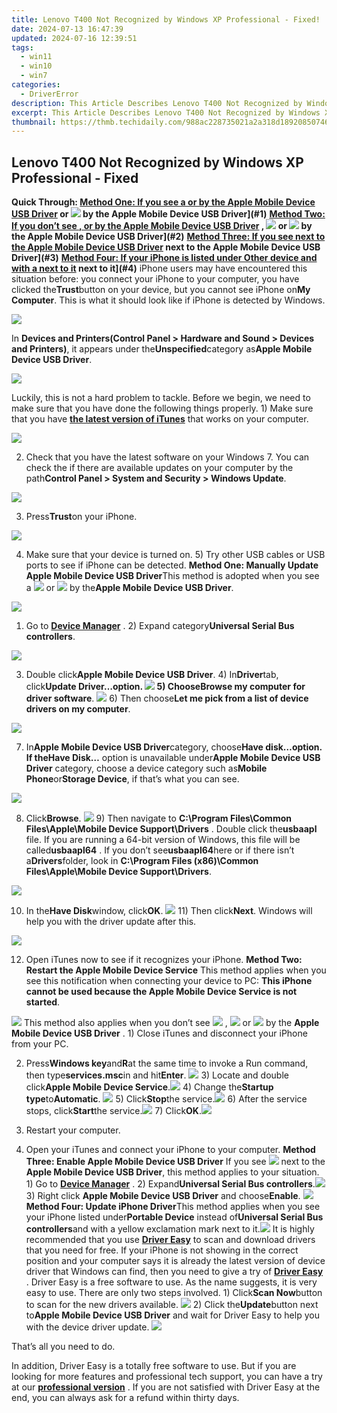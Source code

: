 ```yaml
---
title: Lenovo T400 Not Recognized by Windows XP Professional - Fixed!
date: 2024-07-13 16:47:39
updated: 2024-07-16 12:39:51
tags:
  - win11
  - win10
  - win7
categories:
  - DriverError
description: This Article Describes Lenovo T400 Not Recognized by Windows XP Professional - Fixed!
excerpt: This Article Describes Lenovo T400 Not Recognized by Windows XP Professional - Fixed!
thumbnail: https://thmb.techidaily.com/988ac228735021a2a318d189208507463b5f10c1a98a89b26fe93dda14604b1a.jpg
---
```


## Lenovo T400 Not Recognized by Windows XP Professional - Fixed

 **Quick Through: [Method One: If you see a  or  by the Apple Mobile Device USB Driver](https://images.drivereasy.com/wp-content/uploads/2016/09/yellow-exclmation-mark.png) or ![](https://images.drivereasy.com/wp-content/uploads/2016/09/iphone-7-not-recognized-by-windows-7-question-mark.png) by the Apple Mobile Device USB Driver](#1)** **[Method Two: If you don’t see ,  or  by the Apple Mobile Device USB Driver](https://images.drivereasy.com/wp-content/uploads/2016/09/img_57cfc2b7b55a1.png) , ![](https://images.drivereasy.com/wp-content/uploads/2016/09/yellow-exclmation-mark.png) or ![](https://images.drivereasy.com/wp-content/uploads/2016/09/img_57cfc2cc4c57a.png) by the Apple Mobile Device USB Driver](#2)** **[Method Three: If you see  next to the Apple Mobile Device USB Driver](https://images.drivereasy.com/wp-content/uploads/2016/09/img_57cfc3cc786ff.png) next to the Apple Mobile Device USB Driver](#3)** **[Method Four: If your iPhone is listed under Other device and with a  next to it](https://images.drivereasy.com/wp-content/uploads/2016/09/yellow-exclmation-mark.png) next to it](#4)** iPhone users may have encountered this situation before: you connect your iPhone to your computer, you have clicked the**Trust**button on your device, but you cannot see iPhone on**My Computer**. This is what it should look like if iPhone is detected by Windows.

![](https://images.drivereasy.com/wp-content/uploads/2016/09/apple-iphone-in-windows-7.jpg)

In **Devices and Printers(Control Panel > Hardware and Sound > Devices and Printers)**, it appears under the**Unspecified**category as**Apple Mobile Device USB Driver**.

![](https://images.drivereasy.com/wp-content/uploads/2016/09/apple-mobile-device-usb-driver-in-unspecified.jpg)

Luckily, this is not a hard problem to tackle. Before we begin, we need to make sure that you have done the following things properly. 1) Make sure that you have **[the latest version of iTunes](https://support.apple.com/kb/HT201352)** that works on your computer.

![](https://images.drivereasy.com/wp-content/uploads/2016/09/get-the-latest-version-of-itunes.jpg)

2) Check that you have the latest software on your Windows 7\. You can check the if there are available updates on your computer by the path**Control Panel > System and Security > Windows Update**.

![](https://images.drivereasy.com/wp-content/uploads/2016/09/windows-update-in-windows-7.jpg)

3) Press**Trust**on your iPhone.

![](https://images.drivereasy.com/wp-content/uploads/2016/09/trust-this-computer-on-iphone.jpg)

4) Make sure that your device is turned on. 5) Try other USB cables or USB ports to see if iPhone can be detected.   **Method One: Manually Update Apple Mobile Device USB Driver**This method is adopted when you see a ![](https://images.drivereasy.com/wp-content/uploads/2016/09/yellow-exclmation-mark.png) or ![](https://images.drivereasy.com/wp-content/uploads/2016/09/iphone-7-not-recognized-by-windows-7-question-mark.png) by the**Apple Mobile Device USB Driver**.

![](https://images.drivereasy.com/wp-content/uploads/2016/09/img_57cfc1d3812c4.png)

1) Go to **[Device Manager](https://tools.techidaily.com/drivereasy/download/)** . 2) Expand category**Universal Serial Bus controllers**.

![](https://images.drivereasy.com/wp-content/uploads/2016/09/img_57cfc066b0a94.png)

3) Double click**Apple Mobile Device USB Driver**. 4) In**Driver**tab, click**Update Driver…**option. ![](https://images.drivereasy.com/wp-content/uploads/2016/09/update-driver-apple-mobile-device-usb-driver-properties.png) 5) Choose**Browse my computer for driver software**. ![](https://images.drivereasy.com/wp-content/uploads/2016/09/browse-my-computer-for-driver-software-600x439.png) 6) Then choose**Let me pick from a list of device drivers on my computer**.

![](https://images.drivereasy.com/wp-content/uploads/2016/09/let-me-pick-from-a-list-of-device-drivers-on-my-computer-600x439.png)

7) In**Apple Mobile Device USB Driver**category, choose**Have disk…**option. If the**Have Disk…** option is unavailable under**Apple Mobile Device USB Driver** category, choose a device category such as**Mobile Phone**or**Storage Device**, if that’s what you can see.

![](https://images.drivereasy.com/wp-content/uploads/2016/09/apple-mobile-device-usb-driver-category-600x439.png)

8) Click**Browse**. ![](https://images.drivereasy.com/wp-content/uploads/2016/09/browse-for-inf-file.png) 9) Then navigate to   **C:\\Program Files\\Common Files\\Apple\\Mobile Device Support\\Drivers** . Double click the**usbaapl** file. If you are running a 64-bit version of Windows, this file will be called**usbaapl64** . If you don’t see**usbaapl64**here or if there isn’t a**Drivers**folder, look in **C:\\Program Files (x86)\\Common Files\\Apple\\Mobile Device Support\\Drivers**.

![](https://images.drivereasy.com/wp-content/uploads/2016/09/have-disk-usbaapl64.png)

10) In the**Have Disk**window, click**OK**. ![](https://images.drivereasy.com/wp-content/uploads/2016/09/img_57cfba2f3f906.png) 11) Then click**Next**. Windows will help you with the driver update after this.

![](https://images.drivereasy.com/wp-content/uploads/2016/09/next-to-finish-the-install-process-600x439.png)

12) Open iTunes now to see if it recognizes your iPhone.   **Method Two: Restart the Apple Mobile Device Service** This method applies when you see this notification when connecting your device to PC: **This iPhone cannot be used because the Apple Mobile Device Service is not started**.

![](https://images.drivereasy.com/wp-content/uploads/2016/09/this-iphone-cannot-be-used-because-the-apple-mobile-device-service-is-not-started.png) This method also applies when you don’t see ![](https://images.drivereasy.com/wp-content/uploads/2016/09/img_57cfc2b7b55a1.png) , ![](https://images.drivereasy.com/wp-content/uploads/2016/09/yellow-exclmation-mark.png) or ![](https://images.drivereasy.com/wp-content/uploads/2016/09/img_57cfc2cc4c57a.png) by the **Apple Mobile Device USB Driver** .  1) Close iTunes and disconnect your iPhone from your PC.

2) Press**Windows key**and**R**at the same time to invoke a Run command, then type**services.msc**in and hit**Enter**. ![](https://images.drivereasy.com/wp-content/uploads/2016/09/img_57cfbd4cbc7ad.png) 3) Locate and double click**Apple Mobile Device Service**.![](https://images.drivereasy.com/wp-content/uploads/2016/09/apple-mobile-device-service.jpg) 4) Change the**Startup type**to**Automatic**. ![](https://images.drivereasy.com/wp-content/uploads/2016/09/startup-type-to-automatic.jpg) 5) Click**Stop**the service.![](https://images.drivereasy.com/wp-content/uploads/2016/09/stop-the-service.png) 6) After the service stops, click**Start**the service.![](https://images.drivereasy.com/wp-content/uploads/2016/09/start-the-service.png) 7) Click**OK**.![](https://images.drivereasy.com/wp-content/uploads/2016/09/ok-to-save-the-change.png)

8) Restart your computer.

9) Open your iTunes and connect your iPhone to your computer.   **Method Three: Enable Apple Mobile Device USB Driver** If you see ![](https://images.drivereasy.com/wp-content/uploads/2016/09/img_57cfc3cc786ff.png) next to the **Apple Mobile Device USB Driver**, this method applies to your situation. 1) Go to **[Device Manager](https://tools.techidaily.com/drivereasy/download/)** . 2) Expand**Universal Serial Bus controllers**.![](https://images.drivereasy.com/wp-content/uploads/2016/09/expand-universal-serial-bus-controllers.png) 3) Right click **Apple Mobile Device USB Driver** and choose**Enable**. ![](https://images.drivereasy.com/wp-content/uploads/2016/09/apple-mobile-device-usb-driver-enable.png)   **Method Four: Update iPhone Driver**This method applies when you see your iPhone listed under**Portable Device** instead of**Universal Serial Bus controllers**and with a yellow exclamation mark next to it.![](https://images.drivereasy.com/wp-content/uploads/2016/09/portable-device-with-yellow-exclamation-mark.png) It is highly recommended that you use [**Driver Easy**](https://tools.techidaily.com/drivereasy/download/) to scan and download drivers that you need for free. If your iPhone is not showing in the correct position and your computer says it is already the latest version of device driver that Windows can find, then you need to give a try of **[Driver Easy](https://tools.techidaily.com/drivereasy/download/)** . Driver Easy is a free software to use. As the name suggests, it is very easy to use. There are only two steps involved. 1) Click**Scan Now**button to scan for the new drivers available. ![](https://images.drivereasy.com/wp-content/uploads/2017/03/img_58da3829b5cbb.png) 2) Click the**Update**button next to**Apple Mobile Device USB Driver** and wait for Driver Easy to help you with the device driver update. ![](https://images.drivereasy.com/wp-content/uploads/2017/03/img_58da383c4afde.jpg)

That’s all you need to do.

In addition, Driver Easy is a totally free software to use. But if you are looking for more features and professional tech support, you can have a try at our **[professional version](https://tools.techidaily.com/drivereasy/download/)** . If you are not satisfied with Driver Easy at the end, you can always ask for a refund within thirty days.

<ins class="adsbygoogle"
     style="display:block"
     data-ad-format="autorelaxed"
     data-ad-client="ca-pub-7571918770474297"
     data-ad-slot="1223367746"></ins>



<ins class="adsbygoogle"
     style="display:block"
     data-ad-client="ca-pub-7571918770474297"
     data-ad-slot="8358498916"
     data-ad-format="auto"
     data-full-width-responsive="true"></ins>
